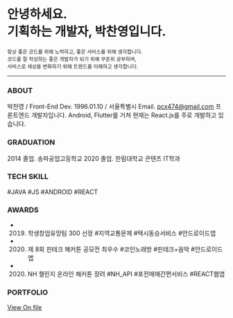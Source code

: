 # 안녕하세요.<br/>기획하는 개발자, 박찬영입니다.
<small>항상 좋은 코드를 위해 노력하고, 좋은 서비스를 위해 생각합니다.<br/>
코드를 잘 작성하는 좋은 개발자가 되기 위해 꾸준히 공부하며,<br/>
서비스로 세상을 변화하기 위해 트렌드를 이해하고 생각합니다.</small>
<hr/>

### ABOUT
박찬영 / Front-End Dev.
1996.01.10 / 서울특별시
Email. pcx474@gmail.com
프론트엔드 개발자입니다.
Android, Flutter를 거쳐 현재는 React.js를 주로 개발하고 있습니다.

### GRADUATION
2014 졸업. 송파공업고등학교
2020 졸업. 한림대학교 콘텐츠 IT학과

### TECH SKILL
#JAVA #JS #ANDROID #REACT

### AWARDS
- 2019. 학생창업유망팀 300 선정 #지역교통문제 #택시동승서비스 #안드로이드앱
- 2020. 제 8회 핀테크 해커톤 공모전 최우수 #코인노래방 #핀테크+음악 #안드로이드앱
- 2020. NH 챌린지 온라인 해커톤 장려 #NH_API #포전매매간편서비스 #REACT웹앱

### PORTFOLIO
[View On file](/Portfolio.pdf)



